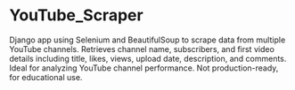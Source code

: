 # YouTube_Scraper
Django app using Selenium and BeautifulSoup to scrape data from multiple YouTube channels. Retrieves channel name, subscribers, and first video details including title, likes, views, upload date, description, and comments. Ideal for analyzing YouTube channel performance. Not production-ready, for educational use.
